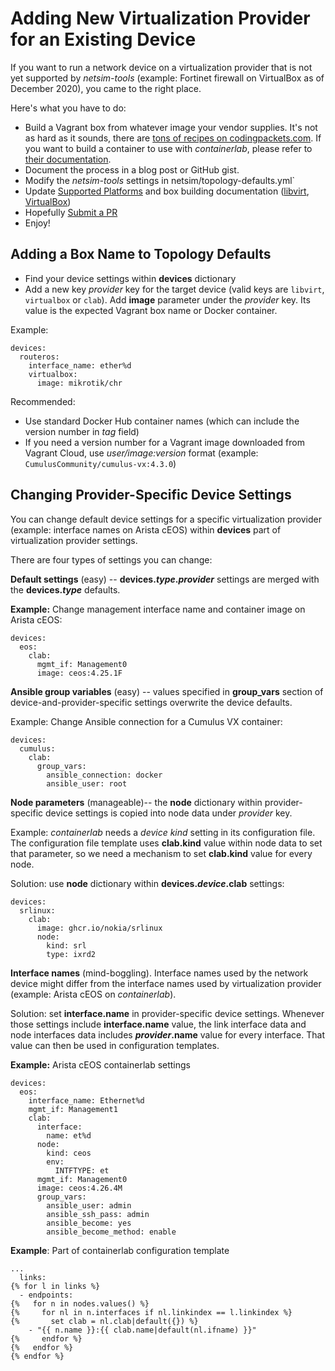 # Adding New Virtualization Provider for an Existing Device

If you want to run a network device on a virtualization provider that is not yet supported by *netsim-tools* (example: Fortinet firewall on VirtualBox as of December 2020), you came to the right place.

Here's what you have to do:

* Build a Vagrant box from whatever image your vendor supplies. It's not as hard as it sounds, there are [tons of recipes on codingpackets.com](https://codingpackets.com/blog/tag/vagrant/). If you want to build a container to use with *containerlab*, please refer to [their documentation](https://containerlab.srlinux.dev/).
* Document the process in a blog post or GitHub gist.
* Modify the *netsim-tools* settings in netsim/topology-defaults.yml`
* Update [Supported Platforms](../platforms.md) and box building documentation ([libvirt](../labs/libvirt.md#building-your-own-boxes), [VirtualBox](../labs/virtualbox.md#creating-vagrant-boxes))
* Hopefully [Submit a PR](guidelines.md)
* Enjoy!

## Adding a Box Name to Topology Defaults

* Find your device settings within **devices** dictionary
* Add a new key *provider* key for the target device (valid keys are `libvirt`, `virtualbox` or `clab`). Add **image** parameter under the *provider* key. Its value is the expected Vagrant box name or Docker container.

Example:

```
devices:
  routeros:
    interface_name: ether%d
    virtualbox:
      image: mikrotik/chr
```

Recommended:

* Use standard Docker Hub container names (which can include the version number in *tag* field)
* If you need a version number for a Vagrant image downloaded from Vagrant Cloud, use *user/image:version* format (example: `CumulusCommunity/cumulus-vx:4.3.0`)

## Changing Provider-Specific Device Settings

You can change default device settings for a specific virtualization provider (example: interface names on Arista cEOS) within **devices** part of virtualization provider settings.

There are four types of settings you can change:

**Default settings** (easy) -- **devices._type_._provider_** settings are merged with the **devices._type_** defaults. 

**Example:** Change management interface name and container image on Arista cEOS:

```
devices:
  eos:
    clab:
      mgmt_if: Management0
      image: ceos:4.25.1F
```

**Ansible group variables** (easy) -- values specified in **group_vars** section of device-and-provider-specific settings overwrite the device defaults. 

Example: Change Ansible connection for a Cumulus VX container:

```
devices:
  cumulus:
    clab:
      group_vars:
        ansible_connection: docker
        ansible_user: root
```

**Node parameters** (manageable)-- the **node** dictionary within provider-specific device settings is copied into node data under _provider_ key.

Example: *containerlab* needs a *device kind* setting in its configuration file. The configuration file template uses **clab.kind** value within node data to set that parameter, so we need a mechanism to set **clab.kind** value for every node. 

Solution: use **node** dictionary within **devices._device_.clab** settings:

```
devices:
  srlinux:
    clab:
      image: ghcr.io/nokia/srlinux
      node:
        kind: srl
        type: ixrd2
```

**Interface names** (mind-boggling). Interface names used by the network device might differ from the interface names used by virtualization provider (example: Arista cEOS on *containerlab*).

Solution: set **interface.name** in provider-specific device settings. Whenever those settings include **interface.name** value, the link interface data and node interfaces data includes **_provider_.name** value for every interface. That value can then be used in configuration templates.

**Example:** Arista cEOS containerlab settings

```
devices:
  eos:
    interface_name: Ethernet%d
    mgmt_if: Management1
    clab:
      interface:
        name: et%d
      node:
        kind: ceos
        env:
          INTFTYPE: et
      mgmt_if: Management0
      image: ceos:4.26.4M
      group_vars:
        ansible_user: admin
        ansible_ssh_pass: admin
        ansible_become: yes
        ansible_become_method: enable
```

**Example**: Part of containerlab configuration template

```
...
  links:
{% for l in links %}
  - endpoints:
{%   for n in nodes.values() %}
{%     for nl in n.interfaces if nl.linkindex == l.linkindex %}
{%       set clab = nl.clab|default({}) %}
    - "{{ n.name }}:{{ clab.name|default(nl.ifname) }}"
{%     endfor %}
{%   endfor %}
{% endfor %}
```
